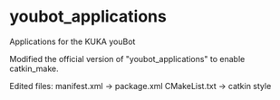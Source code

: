 # youbot_applications
Applications for the KUKA youBot

Modified the official version of "youbot_applications" to enable catkin_make.

Edited files:
            manifest.xml -> package.xml
            CMakeList.txt -> catkin style
